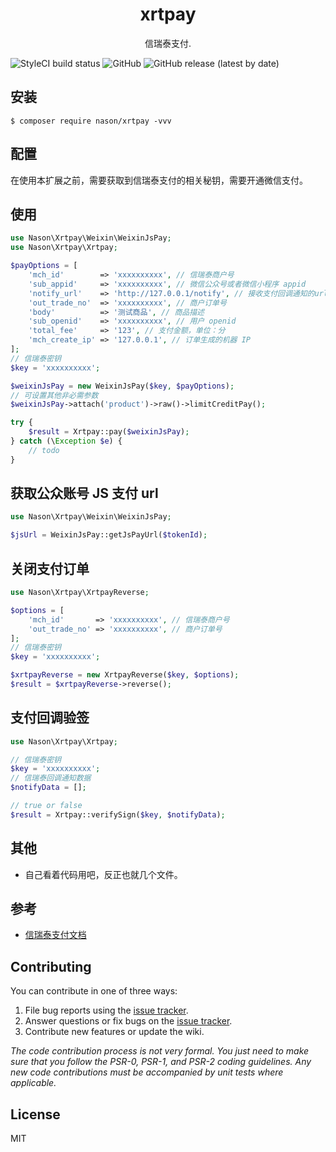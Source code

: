 <h1 align="center"> xrtpay </h1>

<p align="center"> 信瑞泰支付.</p>

![StyleCI build status](https://github.styleci.io/repos/386177299/shield)
![GitHub](https://img.shields.io/github/license/nason-ma/xrtpay?label=license)
![GitHub release (latest by date)](https://img.shields.io/github/v/release/nason-ma/xrtpay)

## 安装

```shell
$ composer require nason/xrtpay -vvv
```

## 配置

在使用本扩展之前，需要获取到信瑞泰支付的相关秘钥，需要开通微信支付。

## 使用

```php
use Nason\Xrtpay\Weixin\WeixinJsPay;
use Nason\Xrtpay\Xrtpay;

$payOptions = [
    'mch_id'        => 'xxxxxxxxxx', // 信瑞泰商户号
    'sub_appid'     => 'xxxxxxxxxx', // 微信公众号或者微信小程序 appid
    'notify_url'    => 'http://127.0.0.1/notify', // 接收支付回调通知的url，需绝对路径，255字符内
    'out_trade_no'  => 'xxxxxxxxxx', // 商户订单号
    'body'          => '测试商品', // 商品描述
    'sub_openid'    => 'xxxxxxxxxx', // 用户 openid
    'total_fee'     => '123', // 支付金额，单位：分
    'mch_create_ip' => '127.0.0.1', // 订单生成的机器 IP
];
// 信瑞泰密钥
$key = 'xxxxxxxxxx'; 

$weixinJsPay = new WeixinJsPay($key, $payOptions);
// 可设置其他非必需参数
$weixinJsPay->attach('product')->raw()->limitCreditPay();

try {
    $result = Xrtpay::pay($weixinJsPay);
} catch (\Exception $e) {
    // todo
}
```

## 获取公众账号 JS 支付 url

```php
use Nason\Xrtpay\Weixin\WeixinJsPay;

$jsUrl = WeixinJsPay::getJsPayUrl($tokenId);
```

## 关闭支付订单

```php
use Nason\Xrtpay\XrtpayReverse;

$options = [
    'mch_id'       => 'xxxxxxxxxx', // 信瑞泰商户号
    'out_trade_no' => 'xxxxxxxxxx', // 商户订单号
];
// 信瑞泰密钥
$key = 'xxxxxxxxxx';

$xrtpayReverse = new XrtpayReverse($key, $options);
$result = $xrtpayReverse->reverse();
```

## 支付回调验签

```php
use Nason\Xrtpay\Xrtpay;

// 信瑞泰密钥
$key = 'xxxxxxxxxx'; 
// 信瑞泰回调通知数据
$notifyData = [];

// true or false
$result = Xrtpay::verifySign($key, $notifyData);
```

## 其他

- 自己看着代码用吧，反正也就几个文件。

## 参考

- [信瑞泰支付文档](http://doc.xrtinfo.com/docs/trade_and_orders/trade_and_orders-1bnl0kibtrvd6)

## Contributing

You can contribute in one of three ways:

1. File bug reports using the [issue tracker](https://github.com/nason/xrtpay/issues).
2. Answer questions or fix bugs on the [issue tracker](https://github.com/nason/xrtpay/issues).
3. Contribute new features or update the wiki.

_The code contribution process is not very formal. You just need to make sure that you follow the PSR-0, PSR-1, and PSR-2 coding guidelines. Any new code contributions must be accompanied by unit tests where applicable._

## License

MIT